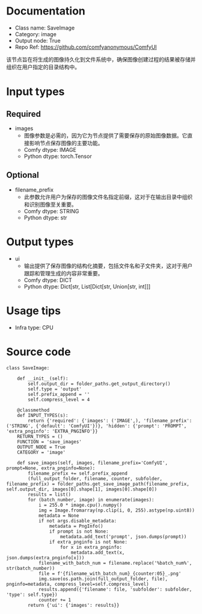 # Documentation
- Class name: SaveImage
- Category: image
- Output node: True
- Repo Ref: https://github.com/comfyanonymous/ComfyUI

该节点旨在将生成的图像持久化到文件系统中，确保图像创建过程的结果被存储并组织在用户指定的目录结构中。

# Input types
## Required
- images
    - 图像参数是必需的，因为它为节点提供了需要保存的原始图像数据。它直接影响节点保存图像的主要功能。
    - Comfy dtype: IMAGE
    - Python dtype: torch.Tensor
## Optional
- filename_prefix
    - 此参数允许用户为保存的图像文件名指定前缀，这对于在输出目录中组织和识别图像至关重要。
    - Comfy dtype: STRING
    - Python dtype: str

# Output types
- ui
    - 输出提供了保存图像的结构化摘要，包括文件名和子文件夹，这对于用户跟踪和管理生成的内容非常重要。
    - Comfy dtype: DICT
    - Python dtype: Dict[str, List[Dict[str, Union[str, int]]]

# Usage tips
- Infra type: CPU

# Source code
```
class SaveImage:

    def __init__(self):
        self.output_dir = folder_paths.get_output_directory()
        self.type = 'output'
        self.prefix_append = ''
        self.compress_level = 4

    @classmethod
    def INPUT_TYPES(s):
        return {'required': {'images': ('IMAGE',), 'filename_prefix': ('STRING', {'default': 'ComfyUI'})}, 'hidden': {'prompt': 'PROMPT', 'extra_pnginfo': 'EXTRA_PNGINFO'}}
    RETURN_TYPES = ()
    FUNCTION = 'save_images'
    OUTPUT_NODE = True
    CATEGORY = 'image'

    def save_images(self, images, filename_prefix='ComfyUI', prompt=None, extra_pnginfo=None):
        filename_prefix += self.prefix_append
        (full_output_folder, filename, counter, subfolder, filename_prefix) = folder_paths.get_save_image_path(filename_prefix, self.output_dir, images[0].shape[1], images[0].shape[0])
        results = list()
        for (batch_number, image) in enumerate(images):
            i = 255.0 * image.cpu().numpy()
            img = Image.fromarray(np.clip(i, 0, 255).astype(np.uint8))
            metadata = None
            if not args.disable_metadata:
                metadata = PngInfo()
                if prompt is not None:
                    metadata.add_text('prompt', json.dumps(prompt))
                if extra_pnginfo is not None:
                    for x in extra_pnginfo:
                        metadata.add_text(x, json.dumps(extra_pnginfo[x]))
            filename_with_batch_num = filename.replace('%batch_num%', str(batch_number))
            file = f'{filename_with_batch_num}_{counter:05}_.png'
            img.save(os.path.join(full_output_folder, file), pnginfo=metadata, compress_level=self.compress_level)
            results.append({'filename': file, 'subfolder': subfolder, 'type': self.type})
            counter += 1
        return {'ui': {'images': results}}
```